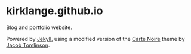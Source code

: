 # kirklange.github.io

Blog and portfolio website.

Powered by [Jekyll](https://jekyllrb.com), using a modified version of the
[Carte Noire](https://github.com/jacobtomlinson/carte-noire) theme by
[Jacob Tomlinson](https://github.com/jacobtomlinson).
